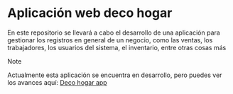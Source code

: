# Aplicación web deco hogar
En este repositorio se llevará a cabo el desarrollo de una aplicación para gestionar los registros en general de un negocio, como las ventas, los trabajadores, los usuarios del sistema, el inventario, entre otras cosas más

> [!NOTE]
> Actualmente esta aplicación se encuentra en desarrollo, pero puedes ver los avances aquí:
> <a href="https://deco-hogar-app.000webhostapp.com/">Deco hogar app</a>

